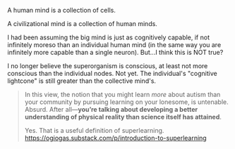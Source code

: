 A human mind is a collection of cells. 

A civilizational mind is a collection of human minds. 

I had been assuming the big mind is just as cognitively capable, if not infinitely moreso than an individual human mind (in the same way you are infinitely more capable than a single neuron). But...I think this is NOT true?

I no longer believe the superorganism is conscious, at least not more conscious than the individual nodes. Not yet. The individual's "cognitive lightcone" is still greater than the collective mind's. 

> In this view, the notion that you might learn _more_ about autism than your community by pursuing learning on your lonesome, is untenable. Absurd. After all—**you’re talking about developing a better understanding of physical reality than science itself has attained**.
> 
> Yes. That is a useful definition of superlearning.
> https://ogiogas.substack.com/p/introduction-to-superlearning 
